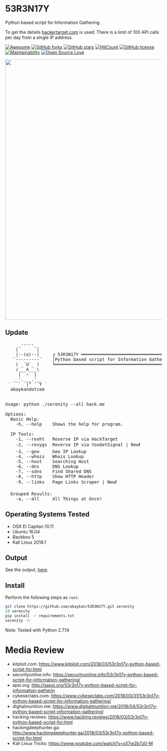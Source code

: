 # 53R3N17Y

Python based script for Information Gathering.

To get the details [hackertarget.com](https://hackertarget.com/) is used. There is a limit of 100 API calls per day from a single IP address. 

[![Awesome](https://awesome.re/badge.svg)](https://awesome.re)
[![GitHub forks](https://img.shields.io/github/forks/abaykan/53R3N17Y.svg)](https://github.com/abaykan/53R3N17Y/network)
[![GitHub stars](https://img.shields.io/github/stars/abaykan/53R3N17Y.svg)](https://github.com/abaykan/53R3N17Y/stargazers)
[![HitCount](http://hits.dwyl.io/abaykan/53R3N17Y.svg)](http://hits.dwyl.io/abaykan/53R3N17Y)
[![GitHub license](https://img.shields.io/github/license/abaykan/53R3N17Y.svg)](https://github.com/abaykan/53R3N17Y/blob/master/LICENSE)
[![Maintainability](https://api.codeclimate.com/v1/badges/819193013f43f28ad73e/maintainability)](https://codeclimate.com/github/abaykan/53R3N17Y/maintainability)
[![Open Source Love](https://badges.frapsoft.com/os/v1/open-source.svg?v=103)](https://github.com/ellerbrock/open-source-badges/)

<a href="https://asciinema.org/a/176391"><img src="https://asciinema.org/a/176391.png" width="836"/></a>

## Update
<pre>
     _-----_
    |       |    
    |--(o)--|     ╒ 53R3N17Y ════════════════════════════════════╕
   `---------´    │Python based script for Information Gathering.│
    ( _´U`_ )     ╘══════════════════════════════════════════════╛ 
    /___A___\     
     |  ~  |
   __'.___.'__
 ´   `  |° ´ Y `
  abaykandotcom


Usage: python ./serenity --all hack.me

Options:
  Basic Help:
    -h, --help    Shows the help for program.

  IP Tools:
    -1, --revht   Reverse IP via HackTarget
    -2, --revygs  Reverse IP via YouGetSignal | New❗️
    -3, --geo     Geo IP Lookup
    -4, --whois   Whois Lookup
    -5, --host    Searching Host
    -6, --dns     DNS Lookup
    -7, --sdns    Find Shared DNS
    -8, --http    Show HTTP Header
    -9, --links   Page Links Scraper | New❗️

  Grouped Results:
    -a, --all     All Things at Once!
</pre>
## Operating Systems Tested
- OSX El Capitan 10.11
- Ubuntu 16.04
- Backbox 5
- Kali Linux 2018.1

## Output
See the output, <a href="https://gist.githubusercontent.com/abaykan/921fe6b643a2bbcbd32d6e14f1678e6d/raw/1b4aba81d775694c941e60a2503b4c1ce2d2fb20/53R3N17Y.txt">here</a>.

## Install
Perform the following steps as `root`.

```bash
git clone https://github.com/abaykan/53R3N17Y.git serenity
cd serenity
pip install -r requirements.txt
serenity -h
```
  
Note: Tested with Python 2.7.14

# Media Review
- kitploit.com: <a href="https://www.kitploit.com/2018/03/53r3n17y-python-based-script-for.html">https://www.kitploit.com/2018/03/53r3n17y-python-based-script-for.html</a><br>
- securityonline.info: <a href="https://securityonline.info/53r3n17y-python-based-script-for-information-gathering/">https://securityonline.info/53r3n17y-python-based-script-for-information-gathering/</a><br>
- apsi.org: <a href="http://sapsi.org/53r3n17y-python-based-script-for-information-gathering/">http://sapsi.org/53r3n17y-python-based-script-for-information-gatherin</a><br>
- cybeseclabs.com: <a href="https://www.cybeseclabs.com/2018/03/31/53r3n17y-python-based-script-for-information-gathering/">https://www.cybeseclabs.com/2018/03/31/53r3n17y-python-based-script-for-information-gathering/</a><br>
- digitalmunition.me: <a href="https://www.digitalmunition.me/2018/04/53r3n17y-python-based-script-information-gathering/">https://www.digitalmunition.me/2018/04/53r3n17y-python-based-script-information-gathering/</a><br>
- hacking.reviews: <a href="https://www.hacking.reviews/2018/03/53r3n17y-python-based-script-for.html">https://www.hacking.reviews/2018/03/53r3n17y-python-based-script-for.html</a>
- hackingdeephunter.ga: <a href="http://www.hackingdeephunter.ga/2018/03/53r3n17y-python-based-script-for.html">http://www.hackingdeephunter.ga/2018/03/53r3n17y-python-based-script-for.html</a><br>
- Kali Linux Tricks: <a href="https://www.youtube.com/watch?v=x57w2b7z0-M">https://www.youtube.com/watch?v=x57w2b7z0-M</a>
